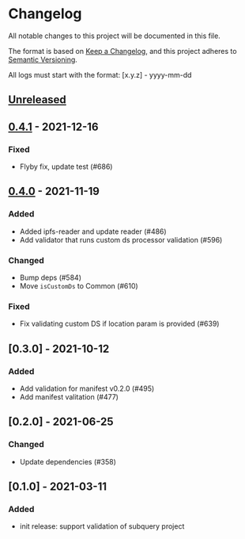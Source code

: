 # Changelog

All notable changes to this project will be documented in this file.

The format is based on [Keep a Changelog](https://keepachangelog.com/en/1.0.0/),
and this project adheres to [Semantic Versioning](https://semver.org/spec/v2.0.0.html).

All logs must start with the format: [x.y.z] - yyyy-mm-dd

## [Unreleased]

## [0.4.1] - 2021-12-16
### Fixed 
- Flyby fix, update test (#686)

## [0.4.0] - 2021-11-19
### Added
- Added ipfs-reader and update reader (#486)
- Add validator that runs custom ds processor validation (#596)
### Changed
- Bump deps (#584)
- Move `isCustomDs` to Common (#610)
### Fixed
- Fix validating custom DS if location param is provided (#639)

## [0.3.0] - 2021-10-12
### Added
- Add validation for manifest v0.2.0 (#495)
- Add manifest valitation (#477)

## [0.2.0] - 2021-06-25
### Changed
- Update dependencies (#358)

## [0.1.0] - 2021-03-11
### Added
- init release: support validation of subquery project

[Unreleased]: https://github.com/subquery/subql/compare/v0.4.1...HEAD
[0.4.1]: https://github.com/subquery/subql/compare/query/0.4.0...query/0.4.1
[0.4.0]: https://github.com/subquery/subql/compare/query/0.3.0...query/0.4.0
